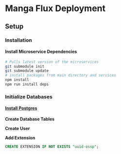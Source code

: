 # Manga Flux Deployment

## Setup

### Installation

#### Install Microservice Dependencies

```sh
# Pulls latest version of the microservices
git submodule init
git submodule update
# install packages from main directory and services
npm install
npm run install deps
```

### **Initialize Databases**

#### [Install Postgres](https://www.w3schools.com/postgresql/postgresql_install.php)



**Create Database Tables**

**Create User**

**Add Extension**

```sql
CREATE EXTENSION IF NOT EXISTS "uuid-ossp";
```
